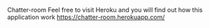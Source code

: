 Chatter-room
Feel free to visit Heroku and you will find out how this application work
https://chatter-room.herokuapp.com/
